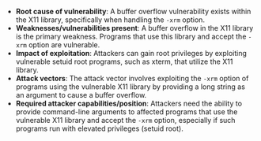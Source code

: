 - **Root cause of vulnerability**: A buffer overflow vulnerability exists within the X11 library, specifically when handling the `-xrm` option.
- **Weaknesses/vulnerabilities present**: A buffer overflow in the X11 library is the primary weakness. Programs that use this library and accept the `-xrm` option are vulnerable.
- **Impact of exploitation**: Attackers can gain root privileges by exploiting vulnerable setuid root programs, such as xterm, that utilize the X11 library.
- **Attack vectors**: The attack vector involves exploiting the `-xrm` option of programs using the vulnerable X11 library by providing a long string as an argument to cause a buffer overflow.
- **Required attacker capabilities/position**: Attackers need the ability to provide command-line arguments to affected programs that use the vulnerable X11 library and accept the `-xrm` option, especially if such programs run with elevated privileges (setuid root).